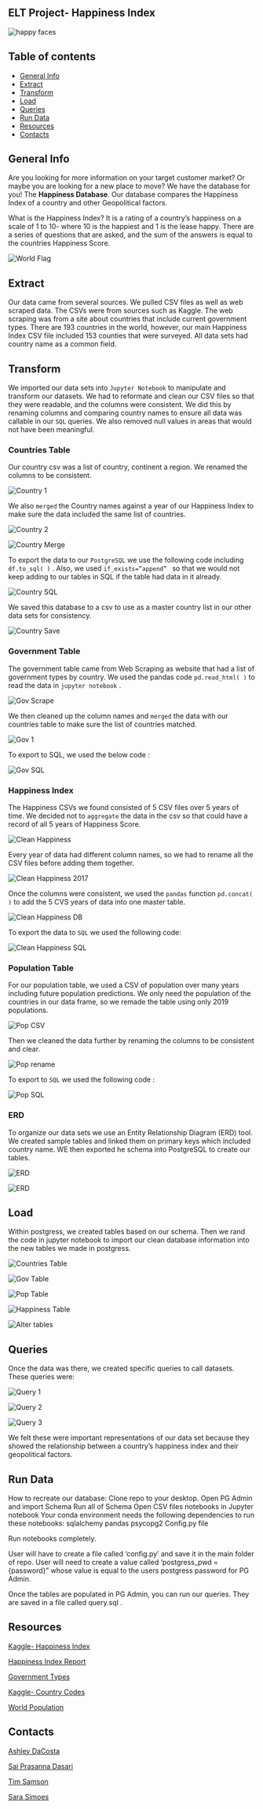 ## ELT Project- Happiness Index

![happy faces](Images/happy_faces.PNG)

## Table of contents
* [General Info](#general-info)
* [Extract](#extract)
* [Transform](#transform)
* [Load](#load)
* [Queries](#queries)
* [Run Data](#run-data)
* [Resources](#resources)
* [Contacts](#contacts)

## General Info
Are you looking for more information on your target customer market? Or maybe you are looking for a new place to move? We have the database for you! The **Happiness Database**. Our database compares the Happiness Index of a country and other Geopolitical factors.

What is the Happiness Index? It is a rating of a country’s happiness on a scale of 1 to 10- where 10 is the happiest and 1 is the lease happy. There are a series of questions that are asked, and the sum of the answers is equal to the countries Happiness Score. 

![World Flag](Images/World_Flag_map.PNG)

## Extract

Our data came from several sources. We pulled CSV files as well as web scraped data. The CSVs were from sources such as Kaggle. The web scraping was from a site about countries that include current government types.  There are 193 countries in the world, however, our main Happiness Index CSV file included 153 counties that were surveyed. All data sets had country name as a common field.

## Transform
We imported our data sets into `Jupyter Notebook` to manipulate and transform our datasets. We had to reformate and clean our CSV files so that they were readable, and the columns were consistent. We did this by renaming columns and comparing country names to ensure all data was callable in our `SQL` queries. We also removed null values in areas that would not have been meaningful.

### Countries Table

Our country csv was a list of country, continent a region. We renamed the columns to be consistent. 

![Country 1](Images/country_jn_1.PNG)

We also `merged` the Country names against a year of our Happiness Index to make sure the data included the same list of countries.

![Country 2](Images/country_jn_2.PNG)

![Country Merge](Images/country_jn_merge.PNG)

To export the data to our `PostgreSQL` we use the following code including ` df.to_sql( ) ` . Also, we used `if_exists=”append” ` so that we would not keep adding to our tables in SQL if the table had data in it already. 

![Country SQL](Images/country_sql_jn.PNG)

We saved this database to a csv to use as a master country list in our other data sets for consistency. 

![Country Save](Images/country_csv_save.PNG)

### Government Table

The government table came from Web Scraping as website that had a list of government types by country. We used the pandas code ` pd.read_html( ) ` to read the data in `jupyter notebook` . 

![Gov Scrape](Images/gov_scrape.PNG)

We then cleaned up the column names and `merged` the data with our countries table to make sure the list of countries matched. 

![Gov 1](Images/gov_jn_1.PNG)

To export to SQL, we used the below code :

![Gov SQL](Images/gov_sql_jn.PNG)

### Happiness Index

The Happiness CSVs we found consisted of 5 CSV files over 5 years of time. We decided not to `aggregate` the data in the csv so that could have a record of all 5 years of Happiness Score. 

![Clean Happiness](Images/clean_csv_jn.PNG)

Every year of data had different column names, so we had to rename all the CSV files before adding them together. 

![Clean Happiness 2017](Images/clean_csv_jn2017.PNG)

Once the columns were consistent, we used the `pandas` function ` pd.concat( ) ` to add the 5 CVS years of data into one master table. 

![Clean Happiness DB](Images/clean_csv_jn_final.PNG)

To export the data to `SQL` we used the following code:

![Clean Happiness SQL](Images/clean_csv_sql_jn.PNG)

### Population Table

For our population table, we used a CSV of population over many years including future population predictions. We only need the population of the countries in our data frame, so we remade the table using only 2019 populations. 

![Pop CSV](Images/pop_jn.PNG)

Then we cleaned the data further by renaming the columns to be consistent and clear. 

![Pop rename](Images/pop_rename.PNG)

To export to `SQL` we used the following code :

![Pop SQL](Images/pop_sql_jn.PNG)

### ERD

To organize our data sets we use an Entity Relationship Diagram (ERD) tool. We created sample tables and linked them on primary keys which included country name. WE then exported he schema into PostgreSQL to create our tables. 

![ERD](Images/ERD.png)

![ERD](Images/ERD_code.png)


## Load

Within postgress, we created tables based on our schema. Then we rand the code in jupyter notebook to import our clean database information into the new tables we made in postgress. 

![Countries Table](Images/countries_table.PNG)

![Gov Table](Images/gov_table.PNG)

![Pop Table](Images/pop_table.PNG)

![Happiness Table](Images/happiness_table.PNG)

![Alter tables](Images/alter_table.PNG)

## Queries 

Once the data was there, we created specific queries to call datasets. These queries were:

![Query 1](Images/happy_gov_table.PNG)

![Query 2](Images/all_table.PNG)

![Query 3](Images/united_kingdom_table.PNG)

We felt these were important representations of our data set because they showed the relationship between a country’s happiness index and their geopolitical factors. 

## Run Data

How to recreate our database:
Clone repo to your desktop. 
Open PG Admin and import Schema
Run all of Schema
Open CSV files notebooks in Jupyter notebook 
Your conda environment needs the following dependencies to run these notebooks:	
	sqlalchemy 
	pandas 
	psycopg2
	Config.py file

Run notebooks completely. 

User will have to create a file called ‘config.py’ and save it in the main folder of repo. User will need to create a value called ‘postgress_pwd = {password}” whose value is equal to the users postgress password for PG Admin.   

Once the tables are populated in PG Admin, you can run our queries. They are saved in a file called query.sql .


## Resources 

[Kaggle- Happiness Index](https://www.kaggle.com/unsdsn/world-happiness)

[Happiness Index Report](https://worldhappiness.report/ed/2019/#read)

[Government Types](https://www.mapsofworld.com/thematic-maps/types-of-governments.html)

[Kaggle- Country Codes](https://www.kaggle.com/statchaitya/country-to-continent)

[World Population](https://worldpopulationreview.com/)


## Contacts

[Ashley DaCosta](https://github.com/aledacosta93)

[Sai Prasanna Dasari](https://github.com/prasanna0913)

[Tim Samson](https://github.com/timsamson)

[Sara Simoes](https://github.com/Ssimoes48)
